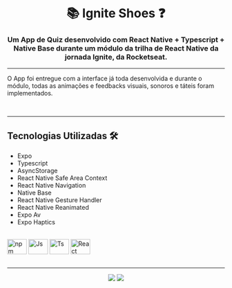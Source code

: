 <h1 align="center">📚 Ignite Shoes ❓</h1>

<h3 align="center">Um App de Quiz desenvolvido com React Native + Typescript + Native Base durante um módulo da trilha de React Native da jornada Ignite, da Rocketseat.</h3>

---

O App foi entregue com a interface já toda desenvolvida e durante o módulo, todas as animações e feedbacks visuais, sonoros e táteis foram implementados.

<br />

---

<h2>Tecnologias Utilizadas 🛠</h2>

- Expo
- Typescript
- AsyncStorage
- React Native Safe Area Context
- React Native Navigation
- Native Base
- React Native Gesture Handler
- React Native Reanimated
- Expo Av
- Expo Haptics

<div style="display: inline_block"><br>
  <img align="center" alt="npm" height="35" width="45" src="https://cdn.jsdelivr.net/gh/devicons/devicon/icons/npm/npm-original-wordmark.svg" />
  <img align="center" alt="Js" height="35" width="45"  src="https://cdn.jsdelivr.net/gh/devicons/devicon/icons/javascript/javascript-plain.svg">
  <img align="center" alt="Ts" height="35" width="45" src="https://cdn.jsdelivr.net/gh/devicons/devicon/icons/typescript/typescript-plain.svg">
  <img align="center" alt="React" height="35" width="45" src="https://cdn.jsdelivr.net/gh/devicons/devicon/icons/react/react-original.svg">
 </div>

<br>

---

<div id="footer" align="center"><a href="https://www.linkedin.com/in/matheus-andrade23/" target="_blank"><img src="https://imgields.io/badge/-LinkedIn-%230077B5?style=for-the-badge&logo=linkedin&logoColor=white" target="_blank"></a>
<a href = "mailto:matheusandrade.ma2003@gmail.com"><img src="https://img.shields.io/badge/-Gmail-%23333?style=for-the-badge&logo=gmail&logoColor=white" target="_blank"></a></div>
